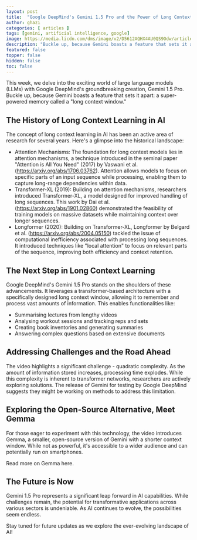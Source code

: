 ```yaml
---
layout: post
title:  "Google DeepMind's Gemini 1.5 Pro and the Power of Long Context Memory"
author: ghazi
categories: [ articles ]
tags: [gemini, artificial intelligence, google]
image: https://media.licdn.com/dms/image/v2/D5612AQHX4AU0QS9Odw/article-cover_image-shrink_720_1280/article-cover_image-shrink_720_1280/0/1713332470979?e=1742428800&v=beta&t=7BSl39RRvpYmluKAFTLH_39AekCQx_a7UaI6NnBfng0
description: "Buckle up, because Gemini boasts a feature that sets it apart: a super-powered memory called a long context window."
featured: false
topper: false
hidden: false
toc: false
---
```


This week, we delve into the exciting world of large language models (LLMs) with Google DeepMind's groundbreaking creation, Gemini 1.5 Pro. Buckle up, because Gemini boasts a feature that sets it apart: a super-powered memory called a "long context window."

The History of Long Context Learning in AI
------------------------------------------

The concept of long context learning in AI has been an active area of research for several years. Here's a glimpse into the historical landscape:

-   Attention Mechanisms:  The foundation for long context models lies in attention mechanisms, a technique introduced in the seminal paper "Attention is All You Need" (2017) by Vaswani et al. (<https://arxiv.org/abs/1706.03762>). Attention allows models to focus on specific parts of an input sequence while processing, enabling them to capture long-range dependencies within data.
-   Transformer-XL (2019):  Building on attention mechanisms, researchers introduced Transformer-XL, a model designed for improved handling of long sequences. This work by Dai et al. (<https://arxiv.org/abs/1901.02860>) demonstrated the feasibility of training models on massive datasets while maintaining context over longer sequences.
-   Longformer (2020):  Building on Transformer-XL, Longformer by Belgard et al. (<https://arxiv.org/abs/2004.05150>) tackled the issue of computational inefficiency associated with processing long sequences. It introduced techniques like "local attention" to focus on relevant parts of the sequence, improving both efficiency and context retention.

The Next Step in Long Context Learning
--------------------------------------

Google DeepMind's Gemini 1.5 Pro stands on the shoulders of these advancements. It leverages a transformer-based architecture with a specifically designed long context window, allowing it to remember and process vast amounts of information. This enables functionalities like:

-   Summarising lectures from lengthy videos
-   Analysing workout sessions and tracking reps and sets
-   Creating book inventories and generating summaries
-   Answering complex questions based on extensive documents

Addressing Challenges and the Road Ahead
----------------------------------------

The video highlights a significant challenge - quadratic complexity. As the amount of information stored increases, processing time explodes. While this complexity is inherent to transformer networks, researchers are actively exploring solutions. The release of Gemini for testing by Google DeepMind suggests they might be working on methods to address this limitation.

Exploring the Open-Source Alternative, Meet Gemma
-------------------------------------------------

For those eager to experiment with this technology, the video introduces Gemma, a smaller, open-source version of Gemini with a shorter context window. While not as powerful, it's accessible to a wider audience and can potentially run on smartphones.

Read more on Gemma here.

The Future is Now
-----------------

Gemini 1.5 Pro represents a significant leap forward in AI capabilities. While challenges remain, the potential for transformative applications across various sectors is undeniable. As AI continues to evolve, the possibilities seem endless.

Stay tuned for future updates as we explore the ever-evolving landscape of AI!